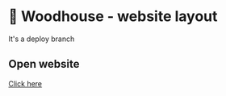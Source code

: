 # 🏡 Woodhouse - website layout

It's a deploy branch

## Open website

[Click here](https://dariathehuman.github.io/woodhouse/)
